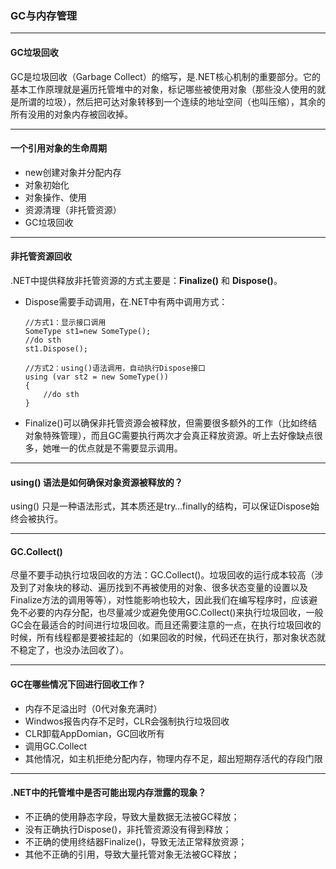 ### GC与内存管理

---
#### GC垃圾回收
GC是垃圾回收（Garbage Collect）的缩写，是.NET核心机制的重要部分。它的基本工作原理就是遍历托管堆中的对象，标记哪些被使用对象（那些没人使用的就是所谓的垃圾），然后把可达对象转移到一个连续的地址空间（也叫压缩），其余的所有没用的对象内存被回收掉。

---
#### 一个引用对象的生命周期
- new创建对象并分配内存
- 对象初始化
- 对象操作、使用
- 资源清理（非托管资源）
- GC垃圾回收

---
#### 非托管资源回收
.NET中提供释放非托管资源的方式主要是：**Finalize()** 和 **Dispose()**。

- Dispose需要手动调用，在.NET中有两中调用方式：  

    ```
    //方式1：显示接口调用
    SomeType st1=new SomeType();
    //do sth
    st1.Dispose();
    
    //方式2：using()语法调用，自动执行Dispose接口
    using (var st2 = new SomeType())
    {
        //do sth
    }
    ```

- Finalize()可以确保非托管资源会被释放，但需要很多额外的工作（比如终结对象特殊管理），而且GC需要执行两次才会真正释放资源。听上去好像缺点很多，她唯一的优点就是不需要显示调用。

---
#### using() 语法是如何确保对象资源被释放的？
using() 只是一种语法形式，其本质还是try…finally的结构，可以保证Dispose始终会被执行。

---
#### GC.Collect()

尽量不要手动执行垃圾回收的方法：GC.Collect()。垃圾回收的运行成本较高（涉及到了对象块的移动、遍历找到不再被使用的对象、很多状态变量的设置以及Finalize方法的调用等等），对性能影响也较大，因此我们在编写程序时，应该避免不必要的内存分配，也尽量减少或避免使用GC.Collect()来执行垃圾回收，一般GC会在最适合的时间进行垃圾回收。而且还需要注意的一点，在执行垃圾回收的时候，所有线程都是要被挂起的（如果回收的时候，代码还在执行，那对象状态就不稳定了，也没办法回收了）。

---
#### GC在哪些情况下回进行回收工作？
- 内存不足溢出时（0代对象充满时）
- Windwos报告内存不足时，CLR会强制执行垃圾回收
- CLR卸载AppDomian，GC回收所有
- 调用GC.Collect
- 其他情况，如主机拒绝分配内存，物理内存不足，超出短期存活代的存段门限

---
#### .NET中的托管堆中是否可能出现内存泄露的现象？
- 不正确的使用静态字段，导致大量数据无法被GC释放；
- 没有正确执行Dispose()，非托管资源没有得到释放；
- 不正确的使用终结器Finalize()，导致无法正常释放资源；
- 其他不正确的引用，导致大量托管对象无法被GC释放；
